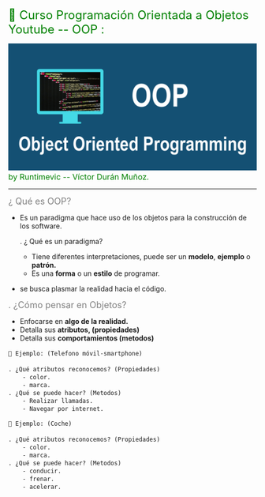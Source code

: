 <span style="color:green"><font size="5">
📖 Curso Programación Orientada a Objetos Youtube -- OOP :
</font></span>

![OOP_Titulo](./imagenes/oop.png)
<span style="color:green"><font size="3">
by Runtimevic -- Víctor Durán Muñoz.
</font></span>
***
<span style="color:grey"><font size="4">
¿ Qué es OOP?
</font></span>

- Es un paradigma que hace uso de los objetos para la construcción de los software. 

    . ¿ Qué es un paradigma?
    - Tiene diferentes interpretaciones, puede ser un **modelo**, **ejemplo** o **patrón.**
    - Es una **forma** o un **estilo** de programar.
- se busca plasmar la realidad hacia el código.

<span style="color:grey"><font size="4">
. ¿Cómo pensar en Objetos?
</font></span>

- Enfocarse en **algo de la realidad.**
- Detalla sus **atributos, (propiedades)**
- Detalla sus **comportamientos (metodos)**

```text
📱 Ejemplo: (Telefono móvil-smartphone)

. ¿Qué atributos reconocemos? (Propiedades)
    - color.
    - marca.
. ¿Qué se puede hacer? (Metodos)
    - Realizar llamadas.
    - Navegar por internet. 
```

```text
🚗 Ejemplo: (Coche)

. ¿Qué atributos reconocemos? (Propiedades)
    - color.
    - marca.
. ¿Qué se puede hacer? (Metodos)
    - conducir.
    - frenar. 
    - acelerar.
```



